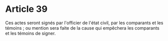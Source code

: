 # Article 39

Ces actes seront signés par l'officier de l'état civil, par les comparants et les témoins ; ou mention sera faite de la cause qui empêchera les comparants et les témoins de signer.